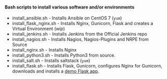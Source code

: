 #### Bash scripts to install various software and/or environments

- install_ansible.sh - Installs Ansible on CentOS 7 (`yum`)
- install_flask_nginx.sh - Installs Nginx, Gunicorn, Flask and creates a Virtual Environment (*wip*)
- install_jenkins.sh - Installs Jenkins from the Official Jenkins repo
- install_nagios.sh - Installs Nagios, Nagios-Plugins and NRPE from Source
- install_nginx.sh - Installs Nginx
- install_python3.sh - Installs Python3 from source.
- install_salt.sh - Installs saltstack (`yum`)
- install_flask.sh - Installs Flask, Gunicorn, configures Nginx for Gunicorn, downloads and installs a [demo Flask app](https://github.com/rn4ir/flask-gunicorn-demo).
